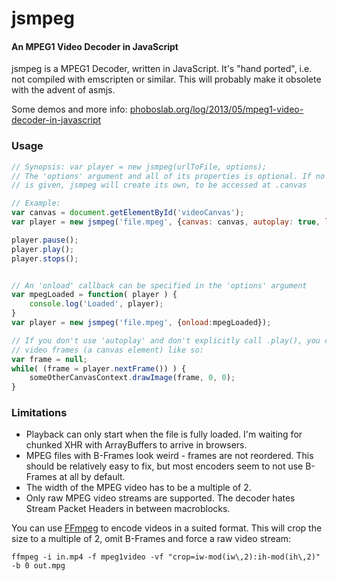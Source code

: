 jsmpeg
==========

#### An MPEG1 Video Decoder in JavaScript ####

jsmpeg is a MPEG1 Decoder, written in JavaScript. It's "hand ported", i.e. not compiled with
emscripten or similar. This will probably make it obsolete with the advent of asmjs.

Some demos and more info: [phoboslab.org/log/2013/05/mpeg1-video-decoder-in-javascript](http://www.phoboslab.org/log/2013/05/mpeg1-video-decoder-in-javascript)


### Usage ###

```javascript
// Synopsis: var player = new jsmpeg(urlToFile, options);
// The 'options' argument and all of its properties is optional. If no canvas element 
// is given, jsmpeg will create its own, to be accessed at .canvas

// Example:
var canvas = document.getElementById('videoCanvas');
var player = new jsmpeg('file.mpeg', {canvas: canvas, autoplay: true, loop: true});

player.pause();
player.play();
player.stops();


// An 'onload' callback can be specified in the 'options' argument
var mpegLoaded = function( player ) {
	console.log('Loaded', player);
}
var player = new jsmpeg('file.mpeg', {onload:mpegLoaded});

// If you don't use 'autoplay' and don't explicitly call .play(), you can get individual
// video frames (a canvas element) like so:
var frame = null;
while( (frame = player.nextFrame()) ) {
	someOtherCanvasContext.drawImage(frame, 0, 0);
}
```

### Limitations ###

- Playback can only start when the file is fully loaded. I'm waiting for chunked XHR with ArrayBuffers to arrive in browsers.
- MPEG files with B-Frames look weird - frames are not reordered. This should be relatively easy
to fix, but most encoders seem to not use B-Frames at all by default.
- The width of the MPEG video has to be a multiple of 2.
- Only raw MPEG video streams are supported. The decoder hates Stream Packet Headers in between
macroblocks.

You can use [FFmpeg](http://www.ffmpeg.org/) to encode videos in a suited format. This will crop
the size to a multiple of 2, omit B-Frames and force a raw video stream:

```
ffmpeg -i in.mp4 -f mpeg1video -vf "crop=iw-mod(iw\,2):ih-mod(ih\,2)" -b 0 out.mpg
```
